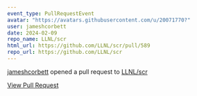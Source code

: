 ```yaml
---
event_type: PullRequestEvent
avatar: "https://avatars.githubusercontent.com/u/20071770?"
user: jameshcorbett
date: 2024-02-09
repo_name: LLNL/scr
html_url: https://github.com/LLNL/scr/pull/589
repo_url: https://github.com/LLNL/scr
---
```


<a href='https://github.com/jameshcorbett' target='_blank'>jameshcorbett</a> opened a pull request to <a href='https://github.com/LLNL/scr' target='_blank'>LLNL/scr</a>

<a href='https://github.com/LLNL/scr/pull/589' target='_blank'>View Pull Request</a>